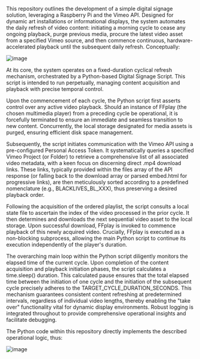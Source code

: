 This repository outlines the development of a simple digital signage solution, leveraging a Raspberry Pi and the Vimeo API. Designed for dynamic art installations or informational displays, the system automates the daily refresh of video content: initiating a morning cycle to cease any ongoing playback, purge previous media, procure the latest video asset from a specified Vimeo source, and then commence continuous, hardware-accelerated playback until the subsequent daily refresh. Conceptually:

![image](https://github.com/user-attachments/assets/25e4f190-e87c-4053-a37d-f95d5c11ddee)


At its core, the system operates on a fixed-duration cyclical refresh mechanism, orchestrated by a Python-based Digital Signage Script. This script is intended to run perpetually, managing content acquisition and playback with precise temporal control.

Upon the commencement of each cycle, the Python script first asserts control over any active video playback. Should an instance of FFplay (the chosen multimedia player) from a preceding cycle be operational, it is forcefully terminated to ensure an immediate and seamless transition to new content. Concurrently, the local storage designated for media assets is purged, ensuring efficient disk space management.

Subsequently, the script initiates communication with the Vimeo API using a pre-configured Personal Access Token. It systematically queries a specified Vimeo Project (or Folder) to retrieve a comprehensive list of all associated video metadata, with a keen focus on discerning direct .mp4 download links. These links, typically provided within the files array of the API response (or falling back to the download array or parsed embed.html for progressive links), are then meticulously sorted according to a predefined nomenclature (e.g., BLACKLIVES_BL_XXX), thus preserving a desired playback order.

Following the acquisition of the ordered playlist, the script consults a local state file to ascertain the index of the video processed in the prior cycle. It then determines and downloads the next sequential video asset to the local storage. Upon successful download, FFplay is invoked to commence playback of this newly acquired video. Crucially, FFplay is executed as a non-blocking subprocess, allowing the main Python script to continue its execution independently of the player's duration.

The overarching main loop within the Python script diligently monitors the elapsed time of the current cycle. Upon completion of the content acquisition and playback initiation phases, the script calculates a time.sleep() duration. This calculated pause ensures that the total elapsed time between the initiation of one cycle and the initiation of the subsequent cycle precisely adheres to the TARGET_CYCLE_DURATION_SECONDS. This mechanism guarantees consistent content refreshing at predetermined intervals, regardless of individual video lengths, thereby enabling the "take over" functionality vital for dynamic display environments. Robust logging is integrated throughout to provide comprehensive operational insights and facilitate debugging.

The Python code within this repository directly implements the described operational logic, thus:

![image](https://github.com/user-attachments/assets/edffdc62-273c-4ce8-863b-c57bce69026f)




